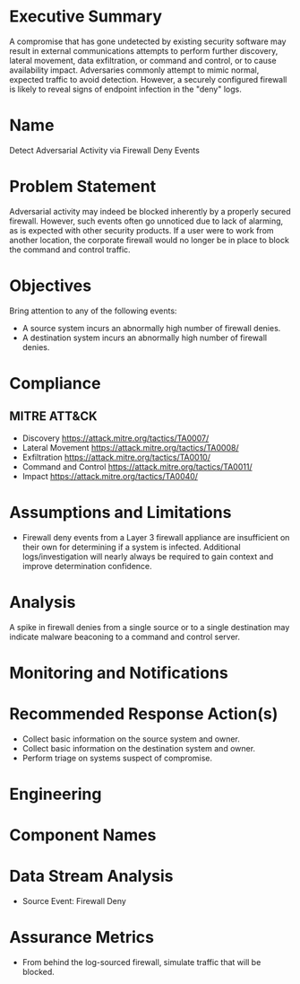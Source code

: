 # Executive Summary

A compromise that has gone undetected by existing security software may result in external communications attempts to perform further discovery, lateral movement, data exfiltration, or command and control, or to cause availability impact. Adversaries commonly attempt to mimic normal, expected traffic to avoid detection. However, a securely configured firewall is likely to reveal signs of endpoint infection in the "deny" logs.

# Name
Detect Adversarial Activity via Firewall Deny Events

# Problem Statement

Adversarial activity may indeed be blocked inherently by a properly secured firewall. However, such events often go unnoticed due to lack of alarming, as is expected with other security products. If a user were to work from another location, the corporate firewall would no longer be in place to block the command and control traffic.

# Objectives

Bring attention to any of the following events:

- A source system incurs an abnormally high number of firewall denies.
- A destination system incurs an abnormally high number of firewall denies.

# Compliance

## MITRE ATT&CK

- Discovery https://attack.mitre.org/tactics/TA0007/
- Lateral Movement https://attack.mitre.org/tactics/TA0008/
- Exfiltration https://attack.mitre.org/tactics/TA0010/
- Command and Control https://attack.mitre.org/tactics/TA0011/
- Impact https://attack.mitre.org/tactics/TA0040/

# Assumptions and Limitations

* Firewall deny events from a Layer 3 firewall appliance are insufficient on their own for determining if a system is infected. Additional logs/investigation will nearly always be required to gain context and improve determination confidence. 


# Analysis

A spike in firewall denies from a single source or to a single destination may indicate malware beaconing to a command and control server.

# Monitoring and Notifications



# Recommended Response Action(s)

- Collect basic information on the source system and owner.
- Collect basic information on the destination system and owner.
- Perform triage on systems suspect of compromise.


# Engineering



# Component Names



# Data Stream Analysis

- Source Event: Firewall Deny

# Assurance Metrics

* From behind the log-sourced firewall, simulate traffic that will be blocked.